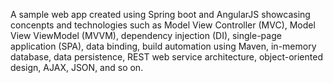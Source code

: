 A sample web app created using Spring boot and AngularJS showcasing concenpts and technologies such as Model View Controller (MVC), Model View ViewModel (MVVM), dependency injection (DI), single-page application (SPA), data binding, build automation using Maven, in-memory database, data persistence, REST web service architecture, object-oriented design, AJAX, JSON, and so on.
